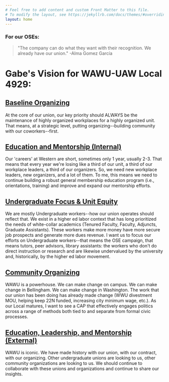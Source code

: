 ```yaml
---
# Feel free to add content and custom Front Matter to this file.
# To modify the layout, see https://jekyllrb.com/docs/themes/#overriding-theme-defaults
layout: home
---
```

### For our OSEs:
> "The company can do what they want with their recognition. We already have our union." -Alma Gomez García

# Gabe's Vision for WAWU-UAW Local 4929:

## [Baseline Organizing](/2024/10/14/organizing.html)
At the core of our union, our key priority should ALWAYS be the maintenance of highly organized workplaces for a highly organized unit. That means, at a strategic level, putting organizing--building community with our coworkers--first.

## [Education and Mentorship (Internal)](/2024/10/14/education-and-mentorship.html)
Our 'careers' at Western are short, sometimes only 1 year, usually 2-3. That means that every year we're losing like a third of our unit, a third of our workplace leaders, a third of our organizers. So, we need new workplace leaders, new organizers, and a lot of them. To me, this means we need to continue building a robust general membership education program (i.e., orientations, training) and improve and expand our mentorship efforts.

## [Undergraduate Focus & Unit Equity](/2024/10/14/undergrad-focus.html)
We are mostly Undergraduate workers--how our union operates should reflect that. We exist in a higher ed labor context that has long prioritized the needs of white-collar academics (Tenured Faculty, Faculty, Adjuncts, Graduate Assistants). These workers make more money have more secure job prospects and generate more dues revenue. I want us to focus our efforts on Undergraduate workers--that means the OSE campaign, that means tutors, peer advisors, library assistants: the workers who don't do direct instruction or research and are likewise undervalued by the university and, historically, by the higher ed labor movement.

## [Community Organizing](/2024/10/14/community-organizing.html)
WAWU is a powerhouse. We can make change on campus. We can make change in Bellingham. We can make change in Washington. The work that our union has been doing has already made change (WWU divestment MOU, helping keep 22N funded, increasing city minimum wage, etc.). As our Local matures, I want to see a CAP that effectively engages politics across a range of methods both tied to and separate from formal civic processes.

## [Education, Leadership, and Mentorship (External)](/2024/10/14/external-education-and-leadership.html)
WAWU is iconic. We have made history with our union, with our contract, with our organizing. Other undergraduate unions are looking to us, other community organizations are looking to us. We should continue to collaborate with these unions and organizations and continue to share our insights.

